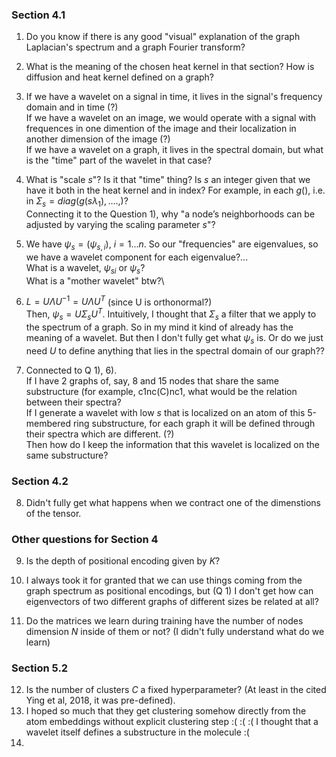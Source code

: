 ### Section 4.1

1) Do you know if there is any good "visual" explanation of the graph Laplacian's spectrum and a graph Fourier transform?

2) What is the meaning of the chosen heat kernel in that section? How is diffusion and heat kernel defined on a graph?

3) If we have a wavelet on a signal in time, it lives in the signal's frequency domain and in time (?)\
If we have a wavelet on an image, we would operate with a signal with frequences in one dimention of the image and their localization in another dimension of the image (?)\
If we have a wavelet on a graph, it lives in the spectral domain, but what is the "time" part of the wavelet in that case?

4) What is "scale $s$"? Is it that "time" thing? Is $s$ an integer given that we have it both in the heat kernel and in index? For example, in each $g()$, i.e. in $\Sigma_s=diag(g(s\lambda_1),....,)$?\
Connecting it to the Question 1), why "a node’s neighborhoods can be adjusted by varying the scaling parameter $s$"?

5) We have $\psi_s=(\psi_{s,i}),~i=1...n$. So our "frequencies" are eigenvalues, so we have a wavelet component for each eigenvalue?...\
What is a wavelet, $\psi_{si}$ or $\psi_{s}$?\
What is a "mother wavelet" btw?\

6) $L = U\Lambda U^{-1}=U\Lambda U^T$ (since U is orthonormal?)\
Then, $\psi_s=U\Sigma_sU^T$.
Intuitively, I thought that $\Sigma_s$ a filter that we apply to the spectrum of a graph. So in my mind it kind of already has the meaning of a wavelet. But then I don't fully get what $\psi_s$ is.
Or do we just need $U$ to define anything that lies in the spectral domain of our graph??

7) Connected to Q 1), 6).\
If I have 2 graphs of, say, 8 and 15 nodes that share the same substructure (for example, c1nc(C)nc1, what would be the relation between their spectra?\
If I generate a wavelet with low $s$ that is localized on an atom of this 5-membered ring substructure, for each graph it will be defined through their spectra which are different. (?)\
Then how do I keep the information that this wavelet is localized on the same substructure?

### Section 4.2

8) Didn't fully get what happens when we contract one of the dimenstions of the tensor.

### Other questions for Section 4
9) Is the depth of positional encoding given by $K$?

10) I always took it for granted that we can use things coming from the graph spectrum as positional encodings, but (Q 1) I don't get how can eigenvectors of two different graphs of different sizes be related at all?

11) Do the matrices we learn during training have the number of nodes dimension $N$ inside of them or not? (I didn't fully understand what do we learn)


### Section 5.2
12) Is the number of clusters $C$ a fixed hyperparameter? (At least in the cited Ying et al, 2018, it was pre-defined).
13) I hoped so much that they get clustering somehow directly from the atom embeddings without explicit clustering step :( :( :( I thought that a wavelet itself defines a substructure in the molecule :(
14) 
